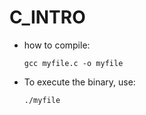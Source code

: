 # C_INTRO
+ how to compile: 
   
      gcc myfile.c -o myfile 
        
+ To execute the binary, use:  
  
      ./myfile  
